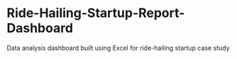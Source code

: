 # Ride-Hailing-Startup-Report-Dashboard
Data analysis dashboard built using Excel for ride-hailing startup case study
